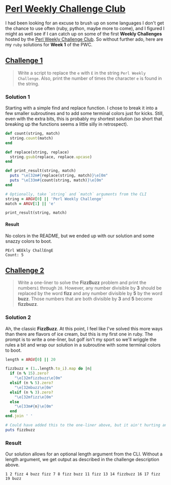 # [Perl Weekly Challenge Club][1]

I had been looking for an excuse to brush up on some languages I don't get the
chance to use often (ruby, python, maybe more to come), and I figured I might as
well see if I can catch up on some of the first **Weekly Challenges** hosted by
the [Perl Weekly Challenge Club][1].  So without further ado, here are my
`ruby` solutions for **Week 1** of the PWC.

## [Challenge 1][1]

> Write a script to replace the `e` with `E` in the string `Perl Weekly
> Challenge`. Also, print the number of times the character `e` is found in the
> string.

### Solution 1

Starting with a simple find and replace function.  I chose to break it into a 
few smaller subroutines and to add some terminal colors just for kicks.  Still,
even with the extra bits, this is probably my shortest solution (so short that
breaking up the functions seems a little silly in retrospect).

```ruby
def count(string, match)
  string.count(match)
end

def replace(string, replace)
  string.gsub(replace, replace.upcase)
end

def print_result(string, match)
  puts "\e[32m#{replace(string, match)}\e[0m"
  puts "\e[33m#{count(string, match)}\e[0m"
end

# Optionally, take `string` and `match` arguments from the CLI
string = ARGV[0] || 'Perl Weekly Challenge'
match = ARGV[1] || 'e'

print_result(string, match)
```

#### Result

No colors in the README, but we ended up with our solution and some snazzy
colors to boot.

```
PErl WEEkly ChallEngE
Count: 5
```

## [Challenge 2][1]

> Write a one-liner to solve the **FizzBuzz** problem and print the numbers`1` 
> through `20`.  However, any number divisible by **3** should be replaced by
> the word **fizz** and any number divisible by **5** by the word **buzz**.
> Those numbers that are both divisible by **3** and **5** become **fizzbuzz**.

### Solution 2

Ah, the classic **FizzBuzz**.  At this point, I feel like I've solved this more
ways than there are flavors of ice cream, but this is my first one in ruby.  The
prompt is to write a one-liner, but golf isn't my sport so we'll wriggle the
rules a bit and wrap our solution in a subroutine with some terminal colors to
boot.

```ruby
length = ARGV[0] || 20

fizzbuzz = (1..length.to_i).map do |n|
  if (n % 15).zero?
    "\e[32mfizzbuzz\e[0m"
  elsif (n % 5).zero?
    "\e[32mbuzz\e[0m"
  elsif (n % 3).zero?
    "\e[32mfizz\e[0m"
  else
    "\e[33m#{n}\e[0m"
  end
end.join ' '

# Could have added this to the one-liner above, but it ain't hurting anyone
puts fizzbuzz
```

### Result

Our solution allows for an optional length argument from the CLI.  Without a
length argument, we get output as described in the challenge description above.

```
1 2 fizz 4 buzz fizz 7 8 fizz buzz 11 fizz 13 14 fizzbuzz 16 17 fizz 19 buzz
```

[1]: <https://theweeklychallenge.org/blog/perl-weekly-challenge-001/> "PWC Club"

